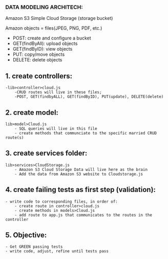 ### DATA MODELING ARCHITECH:

Amazon S3 Simple Cloud Storage (storage bucket)

Amazon objects = files(JPEG, PNG, PDF, etc.)

- POST: create and configure a bucket
- GET(findByAll): upload objects
- GET(findByID): view objects
- PUT: copy/move objects
- DELETE: delete objects

## 1. create controllers:
    -lib>controller>cloud.js
        -CRUD routes will live in these files;
        -POST, GET(findbyALL), GET(findByID), PUT(update), DELETE(delete)
        

## 2. create model:
    lib>model>Cloud.js
        - SQL queries will live in this file
        - create methods that communciate to the specific married CRUD route(s)


## 3. create services folder:
    lib>services>CloudStorage.js
        - Amazon S3 Cloud Storage Data will live here as the brain
        - Add the data from Amazon S3 website to Cloudstorage.js


## 4. create failing tests as first step (validation):
    - write code to corresponding files, in order of:
        - create route in controller>cloud.js
        - create methods in models>Cloud.js
        - add route to app.js that communicates to the routes in the controller


## 5. Objective:
    - Get GREEN passing tests
    - write code, adjust, refine until tests pass
    
